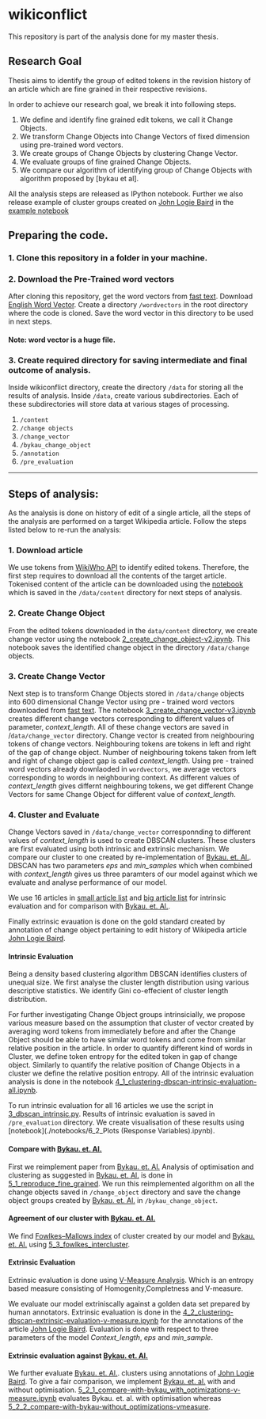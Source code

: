 # wikiconflict

This repository is part of the analysis done for my master thesis.

## Research Goal
 Thesis aims to identify the group of edited tokens in the revision history of an article which are fine grained in their respective revisions.
 
In order to achieve our research goal, we break it into following steps.

1. We define and identify fine grained edit tokens, we call it Change Objects.
2. We transform Change Objects into Change Vectors of fixed dimension using pre-trained word vectors.
3. We create groups of Change Objects by clustering Change Vector.
4. We evaluate groups of fine grained Change Objects.
5. We compare our algorithm of identifying  group of Change Objects with algorithm proposed by [bykau et al].

All the analysis steps are released as IPython notebook. Further we also release example of cluster groups created on [John Logie Baird](https://en.wikipedia.org/wiki/John_Logie_Baird) in the [example notebook](https://github.com/acifer/wikiconflict/blob/master/notebooks/4_2_clustering-example.ipynb)



## Preparing the code.
### 1. Clone this repository in a folder in your machine.

### 2. Download the Pre-Trained word vectors
After cloning this repository, get the word vectors from [fast text](https://github.com/facebookresearch/fastText/blob/master/docs/pretrained-vectors.md). Download [English Word Vector](https://dl.fbaipublicfiles.com/fasttext/vectors-wiki/wiki.en.vec). Create a directory `/wordvectors` in the root directory where the code is cloned. Save the word vector in this directory to be used in next steps.

#### Note: word vector is a huge file. 

### 3. Create required directory for saving intermediate and final outcome of analysis.

Inside wikiconflict directory, create the directory `/data` for storing all the results of analysis.
Inside `/data`, create various subdirectories. Each of these subdirectories will store data at various stages of processing. 
1. `/content`
2. `/change objects`
3. `/change_vector`
4. `/bykau_change_object`
5. `/annotation`
6. `/pre_evaluation`

-----

## Steps of analysis:
As the analysis is done on history of edit of a single article, all the steps of the analysis are performed on a target Wikipedia article. Follow the steps listed below to re-run the analysis:

### 1. Download article
We use tokens from [WikiWho API](https://api.wikiwho.net/en/api/v1.0.0-beta/#/) to identify edited tokens. Therefore, the first step requires to download all the contents of the target article. 
Tokenised content of the article can be downloaded using the [notebook](./notebooks/1_download_rev_content.ipynb) which is saved in the `/data/content` directory for next steps of analysis.

### 2. Create Change Object

From the edited tokens downloaded in the `data/content` directory, we create change vector using the notebook [2_create_change_object-v2.ipynb](./notebooks/2_create_change_object-v2.ipynb). This notebook saves the identified change object in the directory `/data/change` objects.

### 3. Create Change Vector

Next step is to transform Change Objects stored in `/data/change` objects into 600 dimensional Change Vector using pre - trained word vectors downloaded from [fast text](https://github.com/facebookresearch/fastText/blob/master/docs/pretrained-vectors.md). 
The notebook [3_create_change_vector-v3.ipynb](./notebooks/[3_create_change_vector-v3.ipynb]) creates different change vectors corresponding to different values of parameter, *context_length*. All of these change vectors are saved in /`data/change_vector` directory. Change vector is created from neighbouring tokens of change vectors. Neighbouring tokens are tokens in left and right of the gap of change object. Number of neighbouring tokens taken from left and right of change object gap is called *context_length*. Using pre - trained word vectors already downlaoded in `wordvectors`, we average vectors corresponding to  words in neighbouring context. As different values of *context_length* gives differnt neighbouring tokens, we get different Change Vectors for same Change Object for different value of *context_length*.

### 4. Cluster and Evaluate
Change Vectors saved in `/data/change_vector` corresponnding to different values of *context_length* is used to create DBSCAN clusters. These clusters are first evaluated using both intrinsic and extrinsic mechanism. We compare our cluster to one created by re-implementation of [Bykau. et. Al.](https://velgias.github.io/docs/BykauKSV15.pdf). DBSCAN has two parameters *eps* and *min_samples* which when combined with *context_length* gives us three paramters of our model against which we evaluate and analyse performance of our model.

 We use 16 articles in [small article list](https://github.com/acifer/wikiconflict/blob/master/conflicted_article.csv) and [big article list](https://github.com/acifer/wikiconflict/blob/master/conflicted_article-big.csv) for intrinsic evaluation and for comparison with [Bykau. et. Al.](https://velgias.github.io/docs/BykauKSV15.pdf).
 
Finally extrinsic evauation is done on the gold standard created by annotation of change object pertaining to edit history of Wikipedia article [John Logie Baird](https://en.wikipedia.org/wiki/John_Logie_Baird).


#### Intrinsic Evaluation
 
Being a density based clustering algorithm DBSCAN identifies clusters of unequal size. We first analyse the cluster length distribution using various descriptive statistics. We identify Gini co-effecient of cluster length distribution.

For further investigating Change Object groups intrinsicially, we propose various measure based on the assumption that cluster of vector created by averaging word tokens from immediately before and after the Change Object should be able to have similar word tokens and come from similar relative position in the article.  In order to quantify different kind of words in Cluster, we define token entropy for the edited token in gap of change object. Similarly to quantify the relative position of Change Objects in a cluster we define the relative position entropy. All of the intrinsic evaluation analysis is done in the notebook [4_1_clustering-dbscan-intrinsic-evaluation-all.ipynb](./notebooks/4_1_clustering-dbscan-intrinsic-evaluation-all.ipynb). 

To run intrinsic evaluation for all 16 articles we use the script in [3_dbscan_intrinsic.py](./scripts/3_dbscan_intrinsic.py). Results of intrinsic evaluation is saved in `/pre_evaluation` directory. We create visualisation of these results using [notebook](./notebooks/6_2_Plots (Response Variables).ipynb).


#### Compare with [Bykau. et. Al.](https://velgias.github.io/docs/BykauKSV15.pdf)

First we reimplement paper from [Bykau. et. Al.](https://velgias.github.io/docs/BykauKSV15.pdf) Analysis of optimisation and clustering as suggested in [Bykau. et. Al.](https://velgias.github.io/docs/BykauKSV15.pdf) is done in  [5_1_reproduce_fine_grained](./notebooks/5_1_reproduce_fine_grained.ipynb). We run this reimplemented algorithm on all the change objects saved in `/change_object` directory and save the change object groups created by [Bykau. et. Al.](https://velgias.github.io/docs/BykauKSV15.pdf) in `/bykau_change_object`.

####  Agreement of our cluster with [Bykau. et. Al.](https://velgias.github.io/docs/BykauKSV15.pdf)

We find [Fowlkes–Mallows index](https://en.wikipedia.org/wiki/Fowlkes–Mallows_index) of cluster created by our model and [Bykau. et. Al.](https://velgias.github.io/docs/BykauKSV15.pdf) using [5_3_fowlkes_intercluster](./notebooks/5_3_fowlkes_intercluster.ipynb).


#### Extrinsic Evaluation
Extrinsic evaluation is done using [V-Measure Analysis](http://www1.cs.columbia.edu/~amaxwell/pubs/v_measure-emnlp07.pdf). Which is an entropy based measure consisting of Homogenity,Completness and V-measure.

We evaluate our model extriniscally against a golden data set prepared by human annotators. Extrinsic evaluation is done in the [4_2_clustering-dbscan-extrinsic-evaluation-v-measure.ipynb](./notebooks/4_2_clustering-dbscan-extrinsic-evaluation-v-measure.ipynb) for the annotations of the article [John Logie Baird](https://en.wikipedia.org/wiki/John_Logie_Baird). Evaluation is done with respect to three parameters of the model *Context_length*, *eps* and *min_sample*. 

#### Extrinsic evaluation against [Bykau. et. Al.](https://velgias.github.io/docs/BykauKSV15.pdf)
 
 We further evaluate [Bykau. et. Al.](https://velgias.github.io/docs/BykauKSV15.pdf). clusters using annotations of  [John Logie Baird](https://en.wikipedia.org/wiki/John_Logie_Baird). To give a fair comparison, we implement [Bykau. et. al.](https://velgias.github.io/docs/BykauKSV15.pdf) with and without optimisation. [5_2_1_compare-with-bykau_with_optimizations-v-measure.ipynb](./notebooks//5_2_1_compare-with-bykau_with_optimizations-v-measure.ipynb) evaluates Bykau. et. al. with optimisation whereas [5_2_2_compare-with-bykau-without_optimizations-vmeasure](./notebooks/5_2_2_compare-with-bykau-without_optimizations-vmeasure.ipynb).

